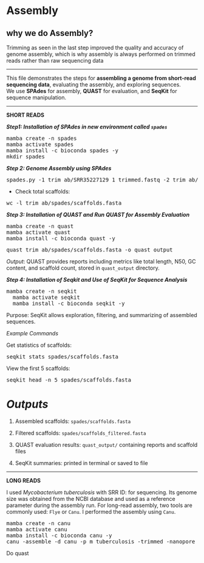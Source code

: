 # Assembly

## **why we do Assembly?**
Trimming as seen in the last step improved the quality and accuracy of genome assembly, which is why assembly is always performed on trimmed reads rather than raw sequencing data

---

This file demonstrates the steps for **assembling a genome from short-read sequencing data**, evaluating the assembly, and exploring sequences.  
We use **SPAdes** for assembly, **QUAST** for evaluation, and **SeqKit** for sequence manipulation.

---

**SHORT READS**

***Step1: Installation of SPAdes in new environment called `spades`***
<pre>mamba create -n spades
mamba activate spades
mamba install -c bioconda spades -y
mkdir spades
</pre>

***Step 2: Genome Assembly using SPAdes***
<pre>spades.py -1 trim_ab/SRR35227129_1_trimmed.fastq -2 trim_ab/SRR35227129_2_trimmed.fastq -o spades --threads 4 --memory 16 </pre>

- Check total scaffolds:
<pre>wc -l trim_ab/spades/scaffolds.fasta</pre>

***Step 3: Installation of QUAST and Run QUAST for Assembly Evaluation***

<pre>mamba create -n quast
mamba activate quast
mamba install -c bioconda quast -y</pre>

<pre>quast trim_ab/spades/scaffolds.fasta -o quast_output</pre>


*Output*: QUAST provides reports including metrics like total length, N50, GC content, and scaffold count, stored in `quast_output` directory.

***Step 4: Installation of Seqkit and Use of SeqKit for Sequence Analysis***
<pre>mamba create -n seqkit 
  mamba activate seqkit
  mamba install -c bioconda seqkit -y</pre>

Purpose: SeqKit allows exploration, filtering, and summarizing of assembled sequences.

*Example Commands*

Get statistics of scaffolds:
<pre>seqkit stats spades/scaffolds.fasta </pre>


View the first 5 scaffolds:
<pre>seqkit head -n 5 spades/scaffolds.fasta </pre>




# *Outputs*

1. Assembled scaffolds: `spades/scaffolds.fasta`

2. Filtered scaffolds: `spades/scaffolds_filtered.fasta`

3. QUAST evaluation results: `quast_output/` containing reports and scaffold files

4. SeqKit summaries: printed in terminal or saved to file

---

**LONG READS**

I used *Mycobacterium tuberculosis* with SRR ID:  for sequencing. Its genome size was obtained from the NCBI database and used as a reference parameter during the assembly run. For long-read assembly, two tools are commonly used: `Flye` or `Canu`. I performed the assembly using `Canu`.

<pre>mamba create -n canu
mamba activate canu
mamba install -c bioconda canu -y
canu -assemble -d canu -p m_tuberculosis -trimmed -nanopore SRR.filtered.fastq.gz -genomeSize=4.4m</pre>
Do quast

